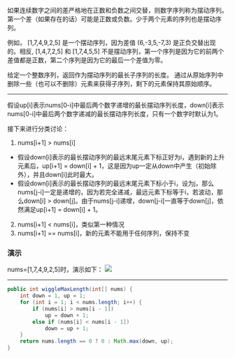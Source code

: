 如果连续数字之间的差严格地在正数和负数之间交替，则数字序列称为摆动序列。第一个差（如果存在的话）可能是正数或负数。少于两个元素的序列也是摆动序列。

例如， [1,7,4,9,2,5] 是一个摆动序列，因为差值 (6,-3,5,-7,3) 是正负交替出现的。相反, [1,4,7,2,5] 和 [1,7,4,5,5] 不是摆动序列，第一个序列是因为它的前两个差值都是正数，第二个序列是因为它的最后一个差值为零。

给定一个整数序列，返回作为摆动序列的最长子序列的长度。 通过从原始序列中删除一些（也可以不删除）元素来获得子序列，剩下的元素保持其原始顺序。

***

假设up[i]表示nums[0-i]中最后两个数字递增的最长摆动序列长度，down[i]表示nums[0-i]中最后两个数字递减的最长摆动序列长度，只有一个数字时默认为1。

接下来进行分类讨论：

1. nums[i+1] > nums[i]
- 假设down[i]表示的最长摆动序列的最远末尾元素下标正好为i，遇到新的上升元素后，up[i+1] = down[i] + 1，这是因为up一定从down中产生（初始除外），并且down[i]此时最大。
- 假设down[i]表示的最长摆动序列的最远末尾元素下标小于i，设为j，那么nums[j-i]一定是递增的，因为若完全递减，最远元素下标等于i，若波动，那么down[i] > down[j]。由于nums[j-i]递增，down[j-i]一直等于down[j]，依然满足up[i+1] = down[i] + 1。
2. nums[i+1] < nums[i]，类似第一种情况
3. nums[i+1] == nums[i]，新的元素不能用于任何序列，保持不变

### 演示
nums=[1,7,4,9,2,5]时，演示如下：
![](https://pic.leetcode-cn.com/dd09644d01ea873cfb14a3d538c7b6b49680f5d840e22f3eef6a5e07aec78db0-image.png)

***

```Java
public int wiggleMaxLength(int[] nums) {
    int down = 1, up = 1;
    for (int i = 1; i < nums.length; i++) {
        if (nums[i] > nums[i - 1])
            up = down + 1;
        else if (nums[i] < nums[i - 1])
            down = up + 1;
    }
    return nums.length == 0 ? 0 : Math.max(down, up);
}
```
